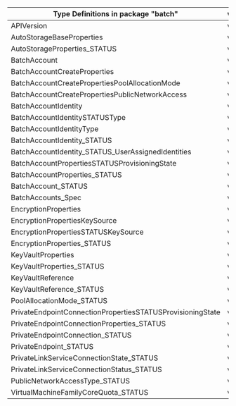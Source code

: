| Type Definitions in package "batch"                        | v1alpha1api20210101 | v1beta20210101 |
|------------------------------------------------------------|---------------------|----------------|
| APIVersion                                                 | v1alpha1api20210101 | v1beta20210101 |
| AutoStorageBaseProperties                                  | v1alpha1api20210101 | v1beta20210101 |
| AutoStorageProperties_STATUS                               | v1alpha1api20210101 | v1beta20210101 |
| BatchAccount                                               | v1alpha1api20210101 | v1beta20210101 |
| BatchAccountCreateProperties                               | v1alpha1api20210101 | v1beta20210101 |
| BatchAccountCreatePropertiesPoolAllocationMode             | v1alpha1api20210101 | v1beta20210101 |
| BatchAccountCreatePropertiesPublicNetworkAccess            | v1alpha1api20210101 | v1beta20210101 |
| BatchAccountIdentity                                       | v1alpha1api20210101 | v1beta20210101 |
| BatchAccountIdentitySTATUSType                             | v1alpha1api20210101 | v1beta20210101 |
| BatchAccountIdentityType                                   | v1alpha1api20210101 | v1beta20210101 |
| BatchAccountIdentity_STATUS                                | v1alpha1api20210101 | v1beta20210101 |
| BatchAccountIdentity_STATUS_UserAssignedIdentities         | v1alpha1api20210101 | v1beta20210101 |
| BatchAccountPropertiesSTATUSProvisioningState              | v1alpha1api20210101 | v1beta20210101 |
| BatchAccountProperties_STATUS                              | v1alpha1api20210101 | v1beta20210101 |
| BatchAccount_STATUS                                        | v1alpha1api20210101 | v1beta20210101 |
| BatchAccounts_Spec                                         | v1alpha1api20210101 | v1beta20210101 |
| EncryptionProperties                                       | v1alpha1api20210101 | v1beta20210101 |
| EncryptionPropertiesKeySource                              | v1alpha1api20210101 | v1beta20210101 |
| EncryptionPropertiesSTATUSKeySource                        | v1alpha1api20210101 | v1beta20210101 |
| EncryptionProperties_STATUS                                | v1alpha1api20210101 | v1beta20210101 |
| KeyVaultProperties                                         | v1alpha1api20210101 | v1beta20210101 |
| KeyVaultProperties_STATUS                                  | v1alpha1api20210101 | v1beta20210101 |
| KeyVaultReference                                          | v1alpha1api20210101 | v1beta20210101 |
| KeyVaultReference_STATUS                                   | v1alpha1api20210101 | v1beta20210101 |
| PoolAllocationMode_STATUS                                  | v1alpha1api20210101 | v1beta20210101 |
| PrivateEndpointConnectionPropertiesSTATUSProvisioningState | v1alpha1api20210101 | v1beta20210101 |
| PrivateEndpointConnectionProperties_STATUS                 | v1alpha1api20210101 | v1beta20210101 |
| PrivateEndpointConnection_STATUS                           | v1alpha1api20210101 | v1beta20210101 |
| PrivateEndpoint_STATUS                                     | v1alpha1api20210101 | v1beta20210101 |
| PrivateLinkServiceConnectionState_STATUS                   | v1alpha1api20210101 | v1beta20210101 |
| PrivateLinkServiceConnectionStatus_STATUS                  | v1alpha1api20210101 | v1beta20210101 |
| PublicNetworkAccessType_STATUS                             | v1alpha1api20210101 | v1beta20210101 |
| VirtualMachineFamilyCoreQuota_STATUS                       | v1alpha1api20210101 | v1beta20210101 |
